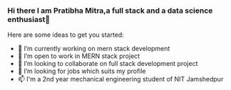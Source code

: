 ### Hi there I am Pratibha Mitra,a full stack and a data science enthusiast👋



Here are some ideas to get you started:

- 🔭 I’m currently working on mern stack development
- 🌱 I’m open to work in MERN stack project
- 👯 I’m looking to collaborate on full stack development project
- 🤔 I’m looking for jobs which suits my profile
- 📫 I'm a 2nd year mechanical engineering student of NIT Jamshedpur



